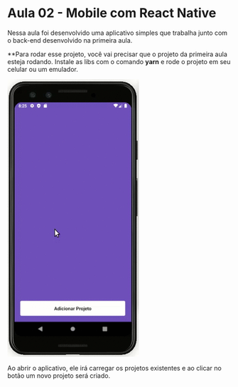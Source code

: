 # Aula 02 - Mobile com React Native

Nessa aula foi desenvolvido uma aplicativo simples que trabalha junto com o back-end desenvolvido na primeira aula.

**Para rodar esse projeto, você vai precisar que o projeto da primeira aula esteja rodando. Instale as libs com o comando **yarn** e rode o projeto em seu celular ou um emulador.

![Imagem](https://github.com/willbp/Bootcamp-GoStack11-rocketseat/blob/master/Nivel01/conceitos-dev/02mobile-react-native/images/emulator_03.gif)

Ao abrir o aplicativo, ele irá carregar os projetos existentes e ao clicar no botão um novo projeto será criado.